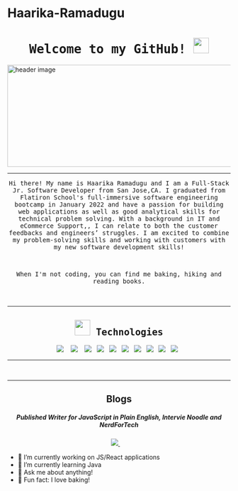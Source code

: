 # Haarika-Ramadugu
<h1 align="center">  
  <samp>
  Welcome to my GitHub!
  
  <img src="https://raw.githubusercontent.com/MartinHeinz/MartinHeinz/master/wave.gif" width="35px">
  </samp>
  </h1>
<img src="https://www.x-cart.com/wp-content/uploads/2017/09/how-to-become-a-web-developer.png" alt="header image" width="1100px" height="230px"/>
<hr>
<!-- I’m excited to share my eCommerce support experience with my new expertise in programming to launch a new career as a developer!!  -->
<p align="center">
  <samp>
 Hi there! My name is Haarika Ramadugu and I am a Full-Stack Jr. Software Developer from San Jose,CA. I graduated from Flatiron School's full-immersive software engineering bootcamp in January 2022 and have a passion for building web applications as well as good analytical skills for technical problem solving. With a background in IT and eCommerce Support,, I can relate to both the customer feedbacks and engineers’ struggles. I am excited to combine my problem-solving skills and working with customers with my new software development skills!

  </samp>
  </p>
  <br>
  <p align="center">
   <samp>
   When I'm not coding, you can find me baking, hiking and reading books.
    </samp>
  <br>
  <br><br>
<hr>
<h2 align="center"><img src="https://media.giphy.com/media/WUlplcMpOCEmTGBtBW/giphy.gif" width="35"><samp> Technologies </samp> </h2>
<p align="center">
  <img src="https://img.shields.io/badge/JavaScript-F7DF1E?style=for-the-badge&logo=javascript&logoColor=black"/>&nbsp;&nbsp;&nbsp;
<!--   <img src="https://img.shields.io/badge/JavaScript-323330?style=for-the-badge&logo=javascript&logoColor=F7DF1E" />&nbsp;&nbsp;&nbsp; -->
  <img src="https://img.shields.io/badge/React-20232A?style=for-the-badge&logo=react&logoColor=61DAFB" />&nbsp;&nbsp;&nbsp;
  <img src="https://img.shields.io/badge/React_Router-CA4245?style=for-the-badge&logo=react-router&logoColor=white" />&nbsp;&nbsp;
  <img src="https://img.shields.io/badge/Ruby-CC342D?style=for-the-badge&logo=ruby&logoColor=white" />&nbsp;&nbsp;
  <img src="https://img.shields.io/badge/Ruby_on_Rails-CC0000?style=for-the-badge&logo=ruby-on-rails&logoColor=white" />&nbsp;&nbsp;
  <img src="https://img.shields.io/badge/CSS-239120?&style=for-the-badge&logo=css3&logoColor=white" />&nbsp;&nbsp;
  <img src="https://img.shields.io/badge/HTML-239120?style=for-the-badge&logo=html5&logoColor=white" />&nbsp;&nbsp;
  <img src="https://img.shields.io/badge/Material--UI-0081CB?style=for-the-badge&logo=material-ui&logoColor=white" />&nbsp;&nbsp;
  <img src="https://img.shields.io/badge/PostgreSQL-316192?style=for-the-badge&logo=postgresql&logoColor=white" />&nbsp;&nbsp;
  <img src="https://img.shields.io/badge/SQLite-07405E?style=for-the-badge&logo=sqlite&logoColor=white" />&nbsp;&nbsp;
</p>
<hr>
&nbsp;
<hr>
<!-- <h2 align="center"> <samp> <img src="https://monophy.com/media/lqAXW6Y8dtO5Qwfi37/monophy.gif" width=50>My Blog Articles</samp></h2> -->
<h2 align="center"> Blogs</h2>
<h5 align="center"> Published Writer for JavaScript in Plain English, Intervie Noodle and NerdForTech</h5>
<p align="center" align='right'>
  <a target="_blank" href="https://medium.com/@haarikaramadugu255
">
    <img src="https://img.shields.io/badge/Medium-12100E?style=for-the-badge&logo=medium&logoColor=white" />
  </a>&nbsp;&nbsp;&nbsp;&nbsp;
</p>

- :telescope: I’m currently working on JS/React applications
- :seedling: I’m currently learning Java
- :speech_balloon: Ask me about anything!
- :crown: Fun fact: I love baking!
<!--
## Skills & Experience
Ruby - Ruby on Rails - SQL - JavaScript - React - HTML - CSS - Material-UI - Semantic-UI
[![Top Langs](https://github-readme-stats.vercel.app/api/top-langs/?username=Haarika701&layout=compact)](https://github.com/Haarika701/github-readme-stats)
<!--
[![Haarika's GitHub stats](https://github-readme-stats.vercel.app/api?username=Haarika701)](https://github.com/Haarika701/github-readme-stats)
--> 

